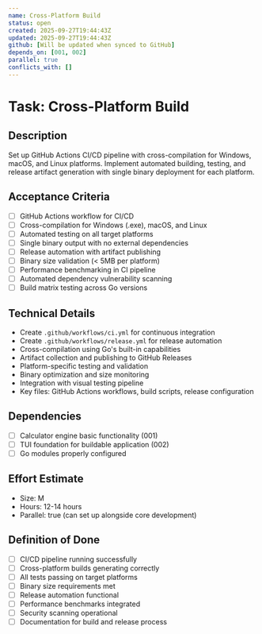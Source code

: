 ```yaml
---
name: Cross-Platform Build
status: open
created: 2025-09-27T19:44:43Z
updated: 2025-09-27T19:44:43Z
github: [Will be updated when synced to GitHub]
depends_on: [001, 002]
parallel: true
conflicts_with: []
---
```


# Task: Cross-Platform Build

## Description
Set up GitHub Actions CI/CD pipeline with cross-compilation for Windows, macOS, and Linux platforms. Implement automated building, testing, and release artifact generation with single binary deployment for each platform.

## Acceptance Criteria
- [ ] GitHub Actions workflow for CI/CD
- [ ] Cross-compilation for Windows (.exe), macOS, and Linux
- [ ] Automated testing on all target platforms
- [ ] Single binary output with no external dependencies
- [ ] Release automation with artifact publishing
- [ ] Binary size validation (< 5MB per platform)
- [ ] Performance benchmarking in CI pipeline
- [ ] Automated dependency vulnerability scanning
- [ ] Build matrix testing across Go versions

## Technical Details
- Create `.github/workflows/ci.yml` for continuous integration
- Create `.github/workflows/release.yml` for release automation
- Cross-compilation using Go's built-in capabilities
- Artifact collection and publishing to GitHub Releases
- Platform-specific testing and validation
- Binary optimization and size monitoring
- Integration with visual testing pipeline
- Key files: GitHub Actions workflows, build scripts, release configuration

## Dependencies
- [ ] Calculator engine basic functionality (001)
- [ ] TUI foundation for buildable application (002)
- [ ] Go modules properly configured

## Effort Estimate
- Size: M
- Hours: 12-14 hours
- Parallel: true (can set up alongside core development)

## Definition of Done
- [ ] CI/CD pipeline running successfully
- [ ] Cross-platform builds generating correctly
- [ ] All tests passing on target platforms
- [ ] Binary size requirements met
- [ ] Release automation functional
- [ ] Performance benchmarks integrated
- [ ] Security scanning operational
- [ ] Documentation for build and release process
